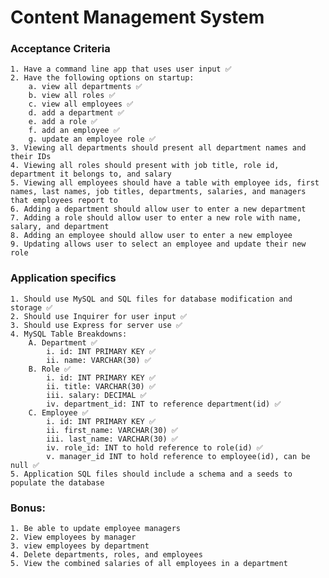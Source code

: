 # Content Management System

### Acceptance Criteria
    1. Have a command line app that uses user input ✅
    2. Have the following options on startup:
        a. view all departments ✅
        b. view all roles ✅
        c. view all employees ✅
        d. add a department ✅
        e. add a role ✅
        f. add an employee ✅
        g. update an employee role ✅
    3. Viewing all departments should present all department names and their IDs
    4. Viewing all roles should present with job title, role id, department it belongs to, and salary
    5. Viewing all employees should have a table with employee ids, first names, last names, job titles, departments, salaries, and managers that employees report to 
    6. Adding a department should allow user to enter a new department
    7. Adding a role should allow user to enter a new role with name, salary, and department
    8. Adding an employee should allow user to enter a new employee
    9. Updating allows user to select an employee and update their new role

### Application specifics
    1. Should use MySQL and SQL files for database modification and storage ✅
    2. Should use Inquirer for user input ✅
    3. Should use Express for server use ✅
    4. MySQL Table Breakdowns:
        A. Department ✅
            i. id: INT PRIMARY KEY ✅
            ii. name: VARCHAR(30) ✅
        B. Role ✅
            i. id: INT PRIMARY KEY ✅
            ii. title: VARCHAR(30) ✅
            iii. salary: DECIMAL ✅
            iv. department_id: INT to reference department(id) ✅
        C. Employee ✅
            i. id: INT PRIMARY KEY ✅
            ii. first_name: VARCHAR(30) ✅
            iii. last_name: VARCHAR(30) ✅
            iv. role_id: INT to hold reference to role(id) ✅
            v. manager_id INT to hold reference to employee(id), can be null ✅
    5. Application SQL files should include a schema and a seeds to populate the database 

### Bonus: 
    1. Be able to update employee managers
    2. View employees by manager
    3. view employees by department
    4. Delete departments, roles, and employees
    5. View the combined salaries of all employees in a department 

